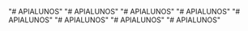 "# APIALUNOS" 
"# APIALUNOS" 
"# APIALUNOS" 
"# APIALUNOS" 
"# APIALUNOS" 
"# APIALUNOS" 
"# APIALUNOS" 
"# APIALUNOS" 

